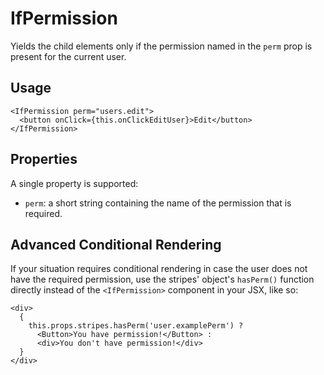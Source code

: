 # IfPermission

Yields the child elements only if the permission named in the `perm` prop is present for the  current user.

## Usage

```
<IfPermission perm="users.edit">
  <button onClick={this.onClickEditUser}>Edit</button>
</IfPermission>
```

## Properties

A single property is supported:

* `perm`: a short string containing the name of the permission that is required.

## Advanced Conditional Rendering

If your situation requires conditional rendering in case the user does not have the required permission, use the stripes' object's `hasPerm()` function directly instead of the `<IfPermission>` component in your JSX, like so:

```
<div>
  {
    this.props.stripes.hasPerm('user.examplePerm') ?
      <Button>You have permission!</Button> :
      <div>You don't have permission!</div>
  }
</div>
```
